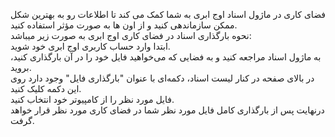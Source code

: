 <p>فضای کاری در ماژول اسناد اوج ابری به شما کمک می‌ کند تا اطلاعات رو به بهترین شکل ممکن سازماندهی کنید و از اون ها به صورت مؤثر استفاده کنید.<br>نحوه بارگذاری اسناد در فضای کاری اوج ابری به صورت زیر میباشد:<br>ابتدا وارد حساب کاربری اوج ابری خود شوید.&nbsp;<br>به ماژول اسناد مراجعه کنید و به فضایی که می‌خواهید فایل خود را در آن بارگذاری کنید، بروید.&nbsp;<br>در بالای صفحه در کنار لیست اسناد، دکمه‌ای با عنوان "بارگذاری فایل" وجود دارد روی این دکمه کلیک کنید.&nbsp;<br>فایل مورد نظر را از کامپیوتر خود انتخاب کنید.&nbsp;<br>درنهایت پس از بارگذاری کامل فایل مورد نظر شما در فضای کاری مورد نظر قرار خواهد گرفت.</p>